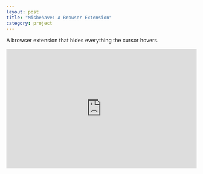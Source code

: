 ```yaml
---
layout: post
title: "Misbehave: A Browser Extension"
category: project
---
```


A browser extension that hides everything the cursor hovers.

<div class="media-without-footnotes"><div style="padding:62.5% 0 0 0;position:relative;"><iframe src="https://player.vimeo.com/video/189194122?h=5ceea8bf70&amp;badge=0&amp;autopause=0&amp;player_id=0&amp;app_id=58479" frameborder="0" allow="autoplay; fullscreen; picture-in-picture" allowfullscreen style="position:absolute;top:0;left:0;width:100%;height:100%;" title="BROWSER EXTENSION &amp;ndash; MISBEHAVE"></iframe></div><script src="https://player.vimeo.com/api/player.js"></script></div>
